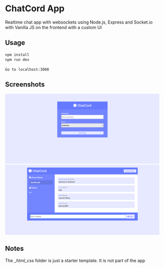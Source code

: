 # ChatCord App
Realtime chat app with websockets using Node.js, Express and Socket.io with Vanilla JS on the frontend with a custom UI

## Usage
```
npm install
npm run dev

Go to localhost:3000
```


## Screenshots
<img src="./public/screenshots/Screenshot_joinChat.png" alt="Join Chat Page">

<img src="./public/screenshots/Screenshot_chatPage.png" alt="Chat Page">


## Notes
The *_html_css* folder is just a starter template. It is not part of the app
